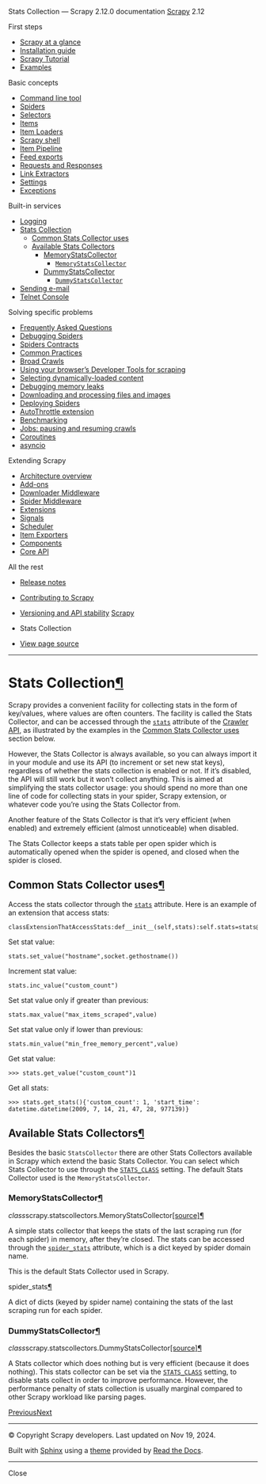 Stats Collection — Scrapy 2.12.0 documentation [Scrapy](../index.html)  2.12 

First steps

* [Scrapy at a glance](../intro/overview.html)
* [Installation guide](../intro/install.html)
* [Scrapy Tutorial](../intro/tutorial.html)
* [Examples](../intro/examples.html)

Basic concepts

* [Command line tool](commands.html)
* [Spiders](spiders.html)
* [Selectors](selectors.html)
* [Items](items.html)
* [Item Loaders](loaders.html)
* [Scrapy shell](shell.html)
* [Item Pipeline](item-pipeline.html)
* [Feed exports](feed-exports.html)
* [Requests and Responses](request-response.html)
* [Link Extractors](link-extractors.html)
* [Settings](settings.html)
* [Exceptions](exceptions.html)

Built-in services

* [Logging](logging.html)
* [Stats Collection](#)
  + [Common Stats Collector uses](#common-stats-collector-uses)
  + [Available Stats Collectors](#available-stats-collectors)
    - [MemoryStatsCollector](#memorystatscollector)
      * [`MemoryStatsCollector`](#scrapy.statscollectors.MemoryStatsCollector)
    - [DummyStatsCollector](#dummystatscollector)
      * [`DummyStatsCollector`](#scrapy.statscollectors.DummyStatsCollector)
* [Sending e-mail](email.html)
* [Telnet Console](telnetconsole.html)

Solving specific problems

* [Frequently Asked Questions](../faq.html)
* [Debugging Spiders](debug.html)
* [Spiders Contracts](contracts.html)
* [Common Practices](practices.html)
* [Broad Crawls](broad-crawls.html)
* [Using your browser’s Developer Tools for scraping](developer-tools.html)
* [Selecting dynamically-loaded content](dynamic-content.html)
* [Debugging memory leaks](leaks.html)
* [Downloading and processing files and images](media-pipeline.html)
* [Deploying Spiders](deploy.html)
* [AutoThrottle extension](autothrottle.html)
* [Benchmarking](benchmarking.html)
* [Jobs: pausing and resuming crawls](jobs.html)
* [Coroutines](coroutines.html)
* [asyncio](asyncio.html)

Extending Scrapy

* [Architecture overview](architecture.html)
* [Add-ons](addons.html)
* [Downloader Middleware](downloader-middleware.html)
* [Spider Middleware](spider-middleware.html)
* [Extensions](extensions.html)
* [Signals](signals.html)
* [Scheduler](scheduler.html)
* [Item Exporters](exporters.html)
* [Components](components.html)
* [Core API](api.html)

All the rest

* [Release notes](../news.html)
* [Contributing to Scrapy](../contributing.html)
* [Versioning and API stability](../versioning.html)
[Scrapy](../index.html)


* Stats Collection
* [View page source](../_sources/topics/stats.rst.txt)

---

Stats Collection[¶](#stats-collection)
======================================

Scrapy provides a convenient facility for collecting stats in the form of key/values, where values are often counters. The facility is called the Stats Collector, and can be accessed through the [`stats`](api.html#scrapy.crawler.Crawler.stats) attribute of the [Crawler API](api.html#topics-api-crawler), as illustrated by the examples in the [Common Stats Collector uses](#topics-stats-usecases) section below.

However, the Stats Collector is always available, so you can always import it in your module and use its API (to increment or set new stat keys), regardless of whether the stats collection is enabled or not. If it’s disabled, the API will still work but it won’t collect anything. This is aimed at simplifying the stats collector usage: you should spend no more than one line of code for collecting stats in your spider, Scrapy extension, or whatever code you’re using the Stats Collector from.

Another feature of the Stats Collector is that it’s very efficient (when enabled) and extremely efficient (almost unnoticeable) when disabled.

The Stats Collector keeps a stats table per open spider which is automatically opened when the spider is opened, and closed when the spider is closed.

Common Stats Collector uses[¶](#common-stats-collector-uses)
------------------------------------------------------------

Access the stats collector through the [`stats`](api.html#scrapy.crawler.Crawler.stats) attribute. Here is an example of an extension that access stats:

```
classExtensionThatAccessStats:def__init__(self,stats):self.stats=stats@classmethoddeffrom_crawler(cls,crawler):returncls(crawler.stats)
```

Set stat value:

```
stats.set_value("hostname",socket.gethostname())
```

Increment stat value:

```
stats.inc_value("custom_count")
```

Set stat value only if greater than previous:

```
stats.max_value("max_items_scraped",value)
```

Set stat value only if lower than previous:

```
stats.min_value("min_free_memory_percent",value)
```

Get stat value:

```
>>> stats.get_value("custom_count")1
```

Get all stats:

```
>>> stats.get_stats(){'custom_count': 1, 'start_time': datetime.datetime(2009, 7, 14, 21, 47, 28, 977139)}
```

Available Stats Collectors[¶](#available-stats-collectors)
----------------------------------------------------------

Besides the basic `StatsCollector` there are other Stats Collectors available in Scrapy which extend the basic Stats Collector. You can select which Stats Collector to use through the [`STATS_CLASS`](settings.html#std-setting-STATS_CLASS) setting. The default Stats Collector used is the `MemoryStatsCollector`.

### MemoryStatsCollector[¶](#memorystatscollector)

*class*scrapy.statscollectors.MemoryStatsCollector[[source]](../_modules/scrapy/statscollectors.html#MemoryStatsCollector)[¶](#scrapy.statscollectors.MemoryStatsCollector)

A simple stats collector that keeps the stats of the last scraping run (for each spider) in memory, after they’re closed. The stats can be accessed through the [`spider_stats`](#scrapy.statscollectors.MemoryStatsCollector.spider_stats) attribute, which is a dict keyed by spider domain name.

This is the default Stats Collector used in Scrapy.

spider\_stats[¶](#scrapy.statscollectors.MemoryStatsCollector.spider_stats)

A dict of dicts (keyed by spider name) containing the stats of the last scraping run for each spider.

### DummyStatsCollector[¶](#dummystatscollector)

*class*scrapy.statscollectors.DummyStatsCollector[[source]](../_modules/scrapy/statscollectors.html#DummyStatsCollector)[¶](#scrapy.statscollectors.DummyStatsCollector)

A Stats collector which does nothing but is very efficient (because it does nothing). This stats collector can be set via the [`STATS_CLASS`](settings.html#std-setting-STATS_CLASS) setting, to disable stats collect in order to improve performance. However, the performance penalty of stats collection is usually marginal compared to other Scrapy workload like parsing pages.

 [Previous](logging.html)[Next](email.html) 

---

© Copyright Scrapy developers. Last updated on Nov 19, 2024. 

 Built with [Sphinx](https://www.sphinx-doc.org/) using a [theme](https://github.com/readthedocs/sphinx_rtd_theme) provided by [Read the Docs](https://readthedocs.org). 

---

Close